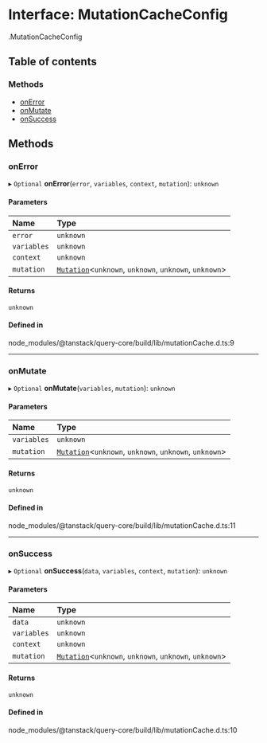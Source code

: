 # Interface: MutationCacheConfig

[<internal>](../wiki/%3Cinternal%3E).MutationCacheConfig

## Table of contents

### Methods

- [onError](../wiki/%3Cinternal%3E.MutationCacheConfig#onerror)
- [onMutate](../wiki/%3Cinternal%3E.MutationCacheConfig#onmutate)
- [onSuccess](../wiki/%3Cinternal%3E.MutationCacheConfig#onsuccess)

## Methods

### onError

▸ `Optional` **onError**(`error`, `variables`, `context`, `mutation`): `unknown`

#### Parameters

| Name | Type |
| :------ | :------ |
| `error` | `unknown` |
| `variables` | `unknown` |
| `context` | `unknown` |
| `mutation` | [`Mutation`](../wiki/%3Cinternal%3E.Mutation)<`unknown`, `unknown`, `unknown`, `unknown`\> |

#### Returns

`unknown`

#### Defined in

node_modules/@tanstack/query-core/build/lib/mutationCache.d.ts:9

___

### onMutate

▸ `Optional` **onMutate**(`variables`, `mutation`): `unknown`

#### Parameters

| Name | Type |
| :------ | :------ |
| `variables` | `unknown` |
| `mutation` | [`Mutation`](../wiki/%3Cinternal%3E.Mutation)<`unknown`, `unknown`, `unknown`, `unknown`\> |

#### Returns

`unknown`

#### Defined in

node_modules/@tanstack/query-core/build/lib/mutationCache.d.ts:11

___

### onSuccess

▸ `Optional` **onSuccess**(`data`, `variables`, `context`, `mutation`): `unknown`

#### Parameters

| Name | Type |
| :------ | :------ |
| `data` | `unknown` |
| `variables` | `unknown` |
| `context` | `unknown` |
| `mutation` | [`Mutation`](../wiki/%3Cinternal%3E.Mutation)<`unknown`, `unknown`, `unknown`, `unknown`\> |

#### Returns

`unknown`

#### Defined in

node_modules/@tanstack/query-core/build/lib/mutationCache.d.ts:10

